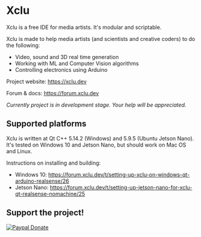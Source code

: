 


# Xclu
Xclu is a free IDE for media artists. It's modular and scriptable.

Xclu is made to help media artists (and scientists and creative coders) to do the following:

* Video, sound and 3D real time generation
* Working with ML and Computer Vision algorithms
* Controlling electronics using Arduino


Project website: https://xclu.dev

Forum & docs: https://forum.xclu.dev

*Currently project is in development stage. Your help will be appreciated.*

## Supported platforms
Xclu is written at Qt C++ 5.14.2 (Windows) and 5.9.5 (Ubuntu Jetson Nano). 
It's tested on Windows 10 and Jetson Nano, but should work on Mac OS and Linux.

Instructions on installing and building: 

* Windows 10: https://forum.xclu.dev/t/setting-up-xclu-on-windows-qt-arduino-realsense/26
* Jetson Nano: https://forum.xclu.dev/t/setting-up-jetson-nano-for-xclu-qt-realsense-nomachine/25



## Support the project!

[![Paypal Donate](https://img.shields.io/badge/Donate-PayPal-green.svg)](https://www.paypal.com/cgi-bin/webscr?cmd=_s-xclick&hosted_button_id=3SBCQHSGY3EEN)